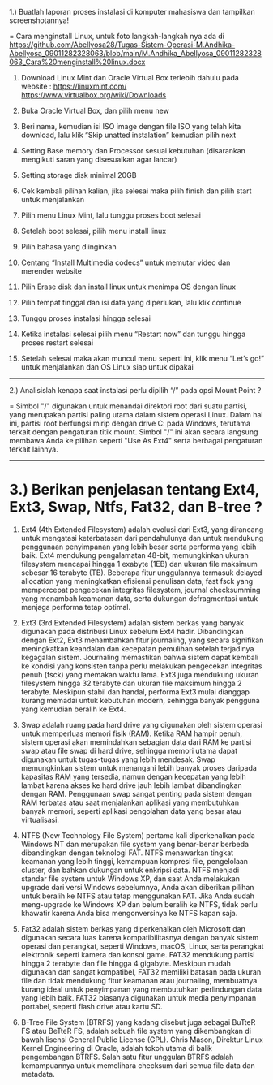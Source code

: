 1.) Buatlah laporan proses instalasi di komputer mahasiswa dan tampilkan screenshotannya!	

= Cara menginstall Linux, untuk foto langkah-langkah nya ada di https://github.com/Abellyosa28/Tugas-Sistem-Operasi-M.Andhika-Abellyosa_09011282328063/blob/main/M.Andhika_Abellyosa_09011282328063_Cara%20menginstall%20linux.docx
1. Download Linux Mint dan Oracle Virtual Box terlebih dahulu pada website :
https://linuxmint.com/ 
https://www.virtualbox.org/wiki/Downloads

2. Buka Oracle Virtual Box, dan pilih menu new

3. Beri nama, kemudian isi ISO image dengan file ISO yang telah kita download, lalu klik “Skip unatted instalation” kemudian pilih next

4. Setting Base memory dan Processor sesuai kebutuhan (disarankan mengikuti saran yang disesuaikan agar lancar)

5. Setting storage disk minimal 20GB

6. Cek kembali pilihan kalian, jika selesai maka pilih finish dan pilih start untuk menjalankan

7. Pilih menu Linux Mint, lalu tunggu proses boot selesai

8. Setelah boot selesai, pilih menu install linux

9. Pilih bahasa yang diinginkan

10. Centang “Install Multimedia codecs” untuk memutar video dan merender website

11. Pilih Erase disk dan install linux untuk menimpa OS dengan linux

12. Pilih tempat tinggal dan isi data yang diperlukan, lalu klik continue

13. Tunggu proses instalasi hingga selesai

14. Ketika instalasi selesai pilih menu “Restart now” dan tunggu hingga proses restart selesai

15. Setelah selesai maka akan muncul menu seperti ini, klik menu “Let’s go!” untuk menjalankan dan OS Linux siap untuk dipakai
__________________________________________________________________________________________________________________________________________________________________________________________________________________________________________________________________________________________________________________________________________________________________________________________________________________________________________________________________________________________________________________________________________________________________________________________________________________________________________________________________________________________________________________________________________

2.) Analisislah kenapa saat instalasi perlu dipilih “/” pada opsi Mount Point ?

= Simbol "/" digunakan untuk menandai direktori root dari suatu partisi, yang merupakan partisi paling utama dalam sistem operasi Linux. 
Dalam hal ini, partisi root berfungsi mirip dengan drive C: pada Windows, terutama terkait dengan pengaturan titik mount. Simbol "/" ini akan secara langsung membawa Anda ke pilihan seperti "Use As Ext4" serta berbagai pengaturan terkait lainnya.
__________________________________________________________________________________________________________________________________________________________________________________________________________________________________________________________________________________________________________________________________________________________________________________________________________________________________________________________________________________________________________________________________________________________________________________________________________________________________________________________________________________________________________________________________________

3.) Berikan penjelasan tentang Ext4, Ext3, Swap, Ntfs, Fat32, dan B-tree ?
=
1. Ext4 (4th Extended Filesystem) adalah evolusi dari Ext3, yang dirancang untuk mengatasi keterbatasan dari pendahulunya dan untuk mendukung penggunaan penyimpanan yang lebih besar serta performa yang lebih baik. Ext4 mendukung pengalamatan 48-bit, memungkinkan ukuran filesystem mencapai hingga 1 exabyte (1EB) dan ukuran file maksimum sebesar 16 terabyte (TB). Beberapa fitur unggulannya termasuk delayed allocation yang meningkatkan efisiensi penulisan data, fast fsck yang mempercepat pengecekan integritas filesystem, journal checksumming yang menambah keamanan data, serta dukungan defragmentasi untuk menjaga performa tetap optimal.

2. Ext3 (3rd Extended Filesystem) adalah sistem berkas yang banyak digunakan pada distribusi Linux sebelum Ext4 hadir. Dibandingkan dengan Ext2, Ext3 menambahkan fitur journaling, yang secara signifikan meningkatkan keandalan dan kecepatan pemulihan setelah terjadinya kegagalan sistem. Journaling memastikan bahwa sistem dapat kembali ke kondisi yang konsisten tanpa perlu melakukan pengecekan integritas penuh (fsck) yang memakan waktu lama. Ext3 juga mendukung ukuran filesystem hingga 32 terabyte dan ukuran file maksimum hingga 2 terabyte. Meskipun stabil dan handal, performa Ext3 mulai dianggap kurang memadai untuk kebutuhan modern, sehingga banyak pengguna yang kemudian beralih ke Ext4.

3. Swap adalah ruang pada hard drive yang digunakan oleh sistem operasi untuk memperluas memori fisik (RAM). Ketika RAM hampir penuh, sistem operasi akan memindahkan sebagian data dari RAM ke partisi swap atau file swap di hard drive, sehingga memori utama dapat digunakan untuk tugas-tugas yang lebih mendesak. Swap memungkinkan sistem untuk menangani lebih banyak proses daripada kapasitas RAM yang tersedia, namun dengan kecepatan yang lebih lambat karena akses ke hard drive jauh lebih lambat dibandingkan dengan RAM. Penggunaan swap sangat penting pada sistem dengan RAM terbatas atau saat menjalankan aplikasi yang membutuhkan banyak memori, seperti aplikasi pengolahan data yang besar atau virtualisasi.

4. NTFS (New Technology File System) pertama kali diperkenalkan pada Windows NT dan merupakan file system yang benar-benar berbeda dibandingkan dengan teknologi FAT. NTFS menawarkan tingkat keamanan yang lebih tinggi, kemampuan kompresi file, pengelolaan cluster, dan bahkan dukungan untuk enkripsi data. NTFS menjadi standar file system untuk Windows XP, dan saat Anda melakukan upgrade dari versi Windows sebelumnya, Anda akan diberikan pilihan untuk beralih ke NTFS atau tetap menggunakan FAT. Jika Anda sudah meng-upgrade ke Windows XP dan belum beralih ke NTFS, tidak perlu khawatir karena Anda bisa mengonversinya ke NTFS kapan saja.

5. Fat32 adalah sistem berkas yang diperkenalkan oleh Microsoft dan digunakan secara luas karena kompatibilitasnya dengan banyak sistem operasi dan perangkat, seperti Windows, macOS, Linux, serta perangkat elektronik seperti kamera dan konsol game. FAT32 mendukung partisi hingga 2 terabyte dan file hingga 4 gigabyte. Meskipun mudah digunakan dan sangat kompatibel, FAT32 memiliki batasan pada ukuran file dan tidak mendukung fitur keamanan atau journaling, membuatnya kurang ideal untuk penyimpanan yang membutuhkan perlindungan data yang lebih baik. FAT32 biasanya digunakan untuk media penyimpanan portabel, seperti flash drive atau kartu SD.

6. B-Tree File System (BTRFS) yang kadang disebut juga sebagai BuTteR FS atau BeTteR FS, adalah sebuah file system yang dikembangkan di bawah lisensi General Public License (GPL). Chris Mason, Direktur Linux Kernel Engineering di Oracle, adalah tokoh utama di balik pengembangan BTRFS. Salah satu fitur unggulan BTRFS adalah kemampuannya untuk memelihara checksum dari semua file data dan metadata.

